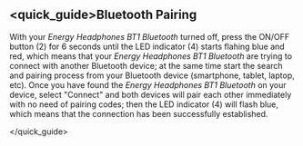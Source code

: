 ## <quick_guide>Bluetooth Pairing

With your *Energy Headphones BT1 Bluetooth* turned off, press the ON/OFF button (2) for 6 seconds until the LED indicator (4) starts flahing blue and red, which means that your *Energy Headphones BT1 Bluetooth* are trying to connect with another Bluetooth device; at the same time start the search and pairing process from your Bluetooth device (smartphone, tablet, laptop, etc). Once you have found the *Energy Headphones BT1 Bluetooth* on your device, select "Connect" and both devices will pair each other immediately with no need of pairing codes; then the LED indicator (4) will flash blue, which means that the connection has been successfully established.

</quick_guide>
